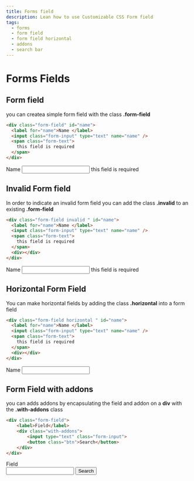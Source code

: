 ```yaml
---
title: Forms field
description: Lean how to use Customizable CSS Form field
tags:
  - forms
  - form field
  - form field horizontal
  - addons
  - search bar
---
```


# Forms Fields

## Form field

you can createa simple form field with the class **.form-field**

```html
<div class="form-field" id="name">
  <label for="name">Name </label>
  <input class="form-input" type="text" name="name" />
  <span class="form-text">
    this field is required
  </span>
</div>
```

<div class="form-field mb-4" id="name" >
    <label for="name" >Name </label> 
    <input  class="form-input" type="text" name="name">
    <span class= "form-text mb-4" >
        this field is required
    </span> 
</div>

## Invalid Form field

In order to indicate an invalid form field you can add the class **.invalid** to an existing **.form-field**

```html
<div class="form-field invalid " id="name">
  <label for="name">Name </label>
  <input class="form-input" type="text" name="name" />
  <span class="form-text">
    this field is required
  </span>
  <div></div>
</div>
```

<div class="form-field invalid my-4" id="name" >
    <label for="name" >Name </label> 
    <input  class="form-input" type="text" name="name">
    <span class= "form-text mb-4" >
        this field is required
    </span> 
</div>

## Horizontal Form Field

You can make horizontal fields by adding the class **.horizontal** into a form field

```html
<div class="form-field horizontal " id="name">
  <label for="name">Name </label>
  <input class="form-input" type="text" name="name" />
  <span class="form-text">
    this field is required
  </span>
  <div></div>
</div>
```

<div class="form-field horizontal w-12 my-4" id="name" >
    <label for="name" >Name </label> 
    <input  class="form-input" type="text" name="name">
</div>


## Form Field with addons

you can adds addons by encapsulating the field and addon on a **div** with the **.with-addons** class

```html
<div class="form-field"> 
    <label>Field</label>
    <div class="with-addons">
        <input type="text" class="form-input">
        <button class="btn">Search</button> 
    </div>
</div>
```

<div class="form-field w-12/12"> 
    <label>Field</label>
    <div class="with-addons">
        <input type="text" class="form-input">
        <button class="btn">Search</button> 
    </div>
</div>
